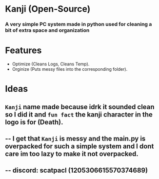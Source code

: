 # Kanji (Open-Source)
### A very simple PC system made in python used for cleaning a bit of extra space and organization

# Features
- Optimize (Cleans Logs, Cleans Temp).
- Orginize (Puts messy files into the corresponding folder).

# Ideas
`Kanji` name made because idrk it sounded clean so I did it and `fun fact` the kanji character in the logo is for (Death).
--
--
I get that `Kanji` is messy and the main.py is overpacked for such a simple system and I dont care im too lazy to make it not overpacked.
--
--
discord: scatpacl (1205306615570374689)
--
